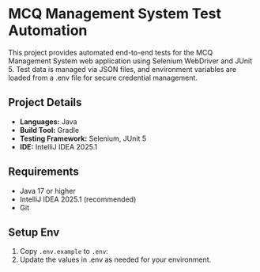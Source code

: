 # MCQ Management System Test Automation

This project provides automated end-to-end tests for the MCQ Management System web application using Selenium WebDriver and JUnit 5. Test data is managed via JSON files, and environment variables are loaded from a .env file for secure credential management.
## Project Details

- **Languages:** Java
- **Build Tool:** Gradle
- **Testing Framework:** Selenium, JUnit 5
- **IDE:** IntelliJ IDEA 2025.1

## Requirements

- Java 17 or higher
- IntelliJ IDEA 2025.1 (recommended)
- Git

## Setup Env

1. Copy `.env.example` to `.env`:
2. Update the values in .env as needed for your environment.